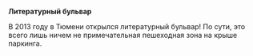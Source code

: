 **Литературный бульвар**

В 2013 году в Тюмени открылся литературный бульвар! По сути, это всего лишь ничем не примечательная пешеходная зона на крыше паркинга.

